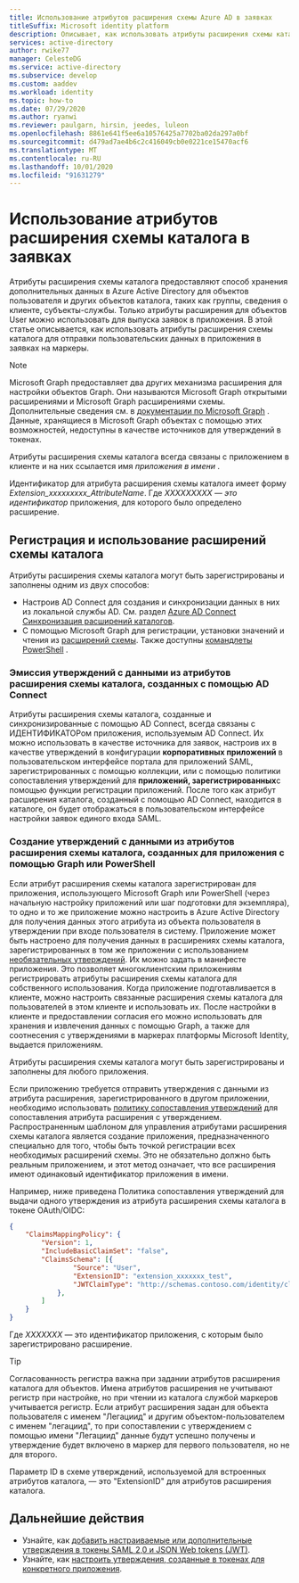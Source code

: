 ```yaml
---
title: Использование атрибутов расширения схемы Azure AD в заявках
titleSuffix: Microsoft identity platform
description: Описывает, как использовать атрибуты расширения схемы каталога для отправки пользовательских данных в приложения в утверждениях маркеров.
services: active-directory
author: rwike77
manager: CelesteDG
ms.service: active-directory
ms.subservice: develop
ms.custom: aaddev
ms.workload: identity
ms.topic: how-to
ms.date: 07/29/2020
ms.author: ryanwi
ms.reviewer: paulgarn, hirsin, jeedes, luleon
ms.openlocfilehash: 8861e641f5ee6a10576425a7702ba02da297a0bf
ms.sourcegitcommit: d479ad7ae4b6c2c416049cb0e0221ce15470acf6
ms.translationtype: MT
ms.contentlocale: ru-RU
ms.lasthandoff: 10/01/2020
ms.locfileid: "91631279"
---
```

# <a name="using-directory-schema-extension-attributes-in-claims"></a>Использование атрибутов расширения схемы каталога в заявках

Атрибуты расширения схемы каталога предоставляют способ хранения дополнительных данных в Azure Active Directory для объектов пользователя и других объектов каталога, таких как группы, сведения о клиенте, субъекты-службы.  Только атрибуты расширения для объектов User можно использовать для выпуска заявок в приложения. В этой статье описывается, как использовать атрибуты расширения схемы каталога для отправки пользовательских данных в приложения в заявках на маркеры.

> [!NOTE]
> Microsoft Graph предоставляет два других механизма расширения для настройки объектов Graph. Они называются Microsoft Graph открытыми расширениями и Microsoft Graph расширениями схемы. Дополнительные сведения см. в [документации по Microsoft Graph](/graph/extensibility-overview) . Данные, хранящиеся в Microsoft Graph объектах с помощью этих возможностей, недоступны в качестве источников для утверждений в токенах.

Атрибуты расширения схемы каталога всегда связаны с приложением в клиенте и на них ссылается имя *приложения в имени* .

Идентификатор для атрибута расширения схемы каталога имеет форму *Extension_xxxxxxxxx_AttributeName*.  Где *XXXXXXXXX* *— это идентификатор* приложения, для которого было определено расширение.

## <a name="registering-and-using-directory-schema-extensions"></a>Регистрация и использование расширений схемы каталога
Атрибуты расширения схемы каталога могут быть зарегистрированы и заполнены одним из двух способов:

- Настроив AD Connect для создания и синхронизации данных в них из локальной службы AD. См. раздел [Azure AD Connect Синхронизация расширений каталогов](../hybrid/how-to-connect-sync-feature-directory-extensions.md).
- С помощью Microsoft Graph для регистрации, установки значений и чтения из [расширений схемы](/graph/extensibility-overview). Также доступны [командлеты PowerShell](/powershell/azure/active-directory/using-extension-attributes-sample) .

### <a name="emitting-claims-with-data-from-directory-schema-extension-attributes-created-with-ad-connect"></a>Эмиссия утверждений с данными из атрибутов расширения схемы каталога, созданных с помощью AD Connect
Атрибуты расширения схемы каталога, созданные и синхронизированные с помощью AD Connect, всегда связаны с ИДЕНТИФИКАТОРом приложения, используемым AD Connect. Их можно использовать в качестве источника для заявок, настроив их в качестве утверждений в конфигурации **корпоративных приложений** в пользовательском интерфейсе портала для приложений SAML, зарегистрированных с помощью коллекции, или с помощью политики сопоставления утверждений для **приложений, зарегистрированных**с помощью функции регистрации приложений.  После того как атрибут расширения каталога, созданный с помощью AD Connect, находится в каталоге, он будет отображаться в пользовательском интерфейсе настройки заявок единого входа SAML.

### <a name="emitting-claims-with-data-from-directory-schema-extension-attributes-created-for-an-application-using-graph-or-powershell"></a>Создание утверждений с данными из атрибутов расширения схемы каталога, созданных для приложения с помощью Graph или PowerShell
Если атрибут расширения схемы каталога зарегистрирован для приложения, использующего Microsoft Graph или PowerShell (через начальную настройку приложений или шаг подготовки для экземпляра), то одно и то же приложение можно настроить в Azure Active Directory для получения данных этого атрибута из объекта пользователя в утверждении при входе пользователя в систему.  Приложение может быть настроено для получения данных в расширениях схемы каталога, зарегистрированных в том же приложении с использованием [необязательных утверждений](active-directory-optional-claims.md#configuring-directory-extension-optional-claims).  Их можно задать в манифесте приложения.  Это позволяет многоклиентским приложениям регистрировать атрибуты расширения схемы каталога для собственного использования. Когда приложение подготавливается в клиенте, можно настроить связанные расширения схемы каталога для пользователей в этом клиенте и использовать их.  После настройки в клиенте и предоставлении согласия его можно использовать для хранения и извлечения данных с помощью Graph, а также для соотнесения с утверждениями в маркерах платформы Microsoft Identity, выдается приложениям.

Атрибуты расширения схемы каталога могут быть зарегистрированы и заполнены для любого приложения.

Если приложению требуется отправить утверждения с данными из атрибута расширения, зарегистрированного в другом приложении, необходимо использовать [политику сопоставления утверждений](active-directory-claims-mapping.md) для сопоставления атрибута расширения с утверждением.  Распространенным шаблоном для управления атрибутами расширения схемы каталога является создание приложения, предназначенного специально для того, чтобы быть точкой регистрации всех необходимых расширений схемы.  Это не обязательно должно быть реальным приложением, и этот метод означает, что все расширения имеют одинаковый идентификатор приложения в имени.

Например, ниже приведена Политика сопоставления утверждений для выдачи одного утверждения из атрибута расширения схемы каталога в токене OAuth/OIDC:

```json
{
    "ClaimsMappingPolicy": {
        "Version": 1,
        "IncludeBasicClaimSet": "false",
        "ClaimsSchema": [{
                "Source": "User",
                "ExtensionID": "extension_xxxxxxx_test",
                "JWTClaimType": "http://schemas.contoso.com/identity/claims/exampleclaim"
            },
        ]
    }
}
```

Где *XXXXXXX* — это идентификатор приложения, с которым было зарегистрировано расширение.

> [!TIP]
> Согласованность регистра важна при задании атрибутов расширения каталога для объектов.  Имена атрибутов расширения не учитывают регистр при настройке, но при чтении из каталога службой маркеров учитывается регистр.  Если атрибут расширения задан для объекта пользователя с именем "Легациид" и другим объектом-пользователем с именем "легациид", то при сопоставлении с утверждением с помощью имени "Легациид" данные будут успешно получены и утверждение будет включено в маркер для первого пользователя, но не для второго.
>
> Параметр ID в схеме утверждений, используемой для встроенных атрибутов каталога, — это "ExtensionID" для атрибутов расширения каталога.

## <a name="next-steps"></a>Дальнейшие действия
- Узнайте, как [добавить настраиваемые или дополнительные утверждения в токены SAML 2,0 и JSON Web tokens (JWT)](active-directory-optional-claims.md).
- Узнайте, как [настроить утверждения, созданные в токенах для конкретного приложения](active-directory-claims-mapping.md).